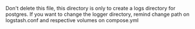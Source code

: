 Don't delete this file, this directory is only to create a logs directory for postgres.
If you want to change the logger directory, remind change path on logstash.conf and respective volumes on compose.yml

